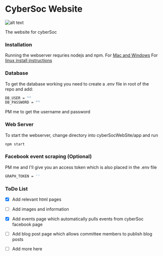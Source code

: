 # CyberSoc Website

![alt text](https://scontent-lhr3-1.xx.fbcdn.net/v/t1.0-1/p200x200/22894412_123880668306774_8794945457711343195_n.png?_nc_cat=0&oh=2ea77164e0498c56734e796272c241c2&oe=5BB0F695)

The website for cyberSoc

### Installation

Running the webserver requries nodejs and npm.
For [Mac and Windows](https://nodejs.org/en/download/)
For [linux install instructions](https://nodejs.org/en/download/package-manager/)

### Database

To get the database working you need to create a .env file in root of the repo and add:
```sh
DB_USER = ""
DB_PASSWORD = ""
```
PM me to get the username and password

### Web Server

To start the webserver, change directory into cyberSocWebSite/app and run
```sh
npm start
```
### Facebook event scraping (Optional)

PM me and I'll give you an access token which is also placed in the .env file

```sh
GRAPH_TOKEN = ''
```

### ToDo List

- [X] Add relevant html pages
- [ ] Add images and information
- [x] Add events page which automatically pulls events from cyberSoc facebook page
- [ ] Add blog post page which allows committee members to publish blog posts 
- [ ] Add more here












